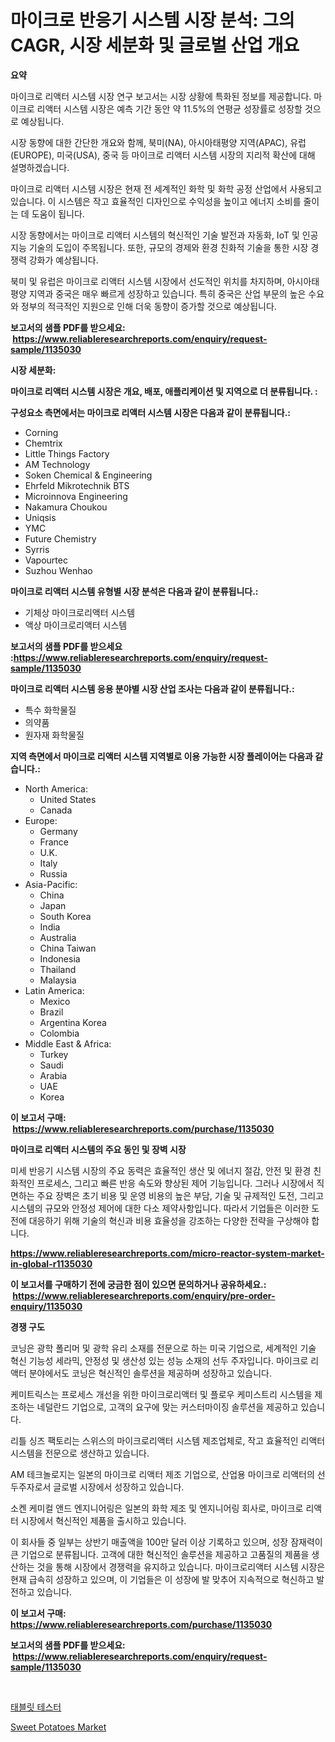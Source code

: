 <p><h1>마이크로 반응기 시스템 시장 분석: 그의 CAGR, 시장 세분화 및 글로벌 산업 개요</h1></p><p><strong>요약</strong></p>
<p><p>마이크로 리액터 시스템 시장 연구 보고서는 시장 상황에 특화된 정보를 제공합니다. 마이크로 리액터 시스템 시장은 예측 기간 동안 약 11.5%의 연평균 성장률로 성장할 것으로 예상됩니다.</p><p>시장 동향에 대한 간단한 개요와 함께, 북미(NA), 아시아태평양 지역(APAC), 유럽(EUROPE), 미국(USA), 중국 등 마이크로 리액터 시스템 시장의 지리적 확산에 대해 설명하겠습니다.</p><p>마이크로 리액터 시스템 시장은 현재 전 세계적인 화학 및 화학 공정 산업에서 사용되고 있습니다. 이 시스템은 작고 효율적인 디자인으로 수익성을 높이고 에너지 소비를 줄이는 데 도움이 됩니다.</p><p>시장 동향에서는 마이크로 리액터 시스템의 혁신적인 기술 발전과 자동화, IoT 및 인공 지능 기술의 도입이 주목됩니다. 또한, 규모의 경제와 환경 친화적 기술을 통한 시장 경쟁력 강화가 예상됩니다.</p><p>북미 및 유럽은 마이크로 리액터 시스템 시장에서 선도적인 위치를 차지하며, 아시아태평양 지역과 중국은 매우 빠르게 성장하고 있습니다. 특히 중국은 산업 부문의 높은 수요와 정부의 적극적인 지원으로 인해 더욱 동향이 증가할 것으로 예상됩니다.</p></p>
<p><strong>보고서의 샘플 PDF를 받으세요: &nbsp;<a href="https://www.reliableresearchreports.com/enquiry/request-sample/1135030">https://www.reliableresearchreports.com/enquiry/request-sample/1135030</a></strong></p>
<p><strong>시장 세분화:</strong></p>
<p><strong> 마이크로 리액터 시스템 시장은 개요, 배포, 애플리케이션 및 지역으로 더 분류됩니다. :</strong></p>
<p><strong>구성요소 측면에서는 마이크로 리액터 시스템 시장은 다음과 같이 분류됩니다.:</strong></p>
<p><ul><li>Corning</li><li>Chemtrix</li><li>Little Things Factory</li><li>AM Technology</li><li>Soken Chemical & Engineering</li><li>Ehrfeld Mikrotechnik BTS</li><li>Microinnova Engineering</li><li>Nakamura Choukou</li><li>Uniqsis</li><li>YMC</li><li>Future Chemistry</li><li>Syrris</li><li>Vapourtec</li><li>Suzhou Wenhao</li></ul></p>
<p><strong> 마이크로 리액터 시스템 유형별 시장 분석은 다음과 같이 분류됩니다.:</strong></p>
<p><ul><li>기체상 마이크로리액터 시스템</li><li>액상 마이크로리액터 시스템</li></ul></p>
<p><strong>보고서의 샘플 PDF를 받으세요 :<a href="https://www.reliableresearchreports.com/enquiry/request-sample/1135030">https://www.reliableresearchreports.com/enquiry/request-sample/1135030</a></strong></p>
<p><strong> 마이크로 리액터 시스템 응용 분야별 시장 산업 조사는 다음과 같이 분류됩니다.:</strong></p>
<p><ul><li>특수 화학물질</li><li>의약품</li><li>원자재 화학물질</li></ul></p>
<p><strong>지역 측면에서 마이크로 리액터 시스템 지역별로 이용 가능한 시장 플레이어는 다음과 같습니다.:</strong></p>
<p><ul>
    <li>
        North America:
        <ul>
            <li>United States</li>
            <li>Canada</li>
        </ul>
    </li>
    <li>
        Europe:
        <ul>
            <li>Germany</li>
            <li>France</li>
            <li>U.K.</li>
            <li>Italy</li>
            <li>Russia</li>
        </ul>
    </li>
    <li>
        Asia-Pacific:
        <ul>
            <li>China</li>
            <li>Japan</li>
            <li>South Korea</li>
            <li>India</li>
            <li>Australia</li>
            <li>China Taiwan</li>
            <li>Indonesia</li>
            <li>Thailand</li>
            <li>Malaysia</li>
        </ul>
    </li>
    <li>
        Latin America:
        <ul>
            <li>Mexico</li>
            <li>Brazil</li>
            <li>Argentina Korea</li>
            <li>Colombia</li>
        </ul>
    </li>
    <li>
        Middle East & Africa:
        <ul>
            <li>Turkey</li>
            <li>Saudi</li>
            <li>Arabia</li>
            <li>UAE</li>
            <li>Korea</li>
        </ul>
    </li>
    </ul></p>
<p><strong>이 보고서 구매: &nbsp;<a href="https://www.reliableresearchreports.com/purchase/1135030">https://www.reliableresearchreports.com/purchase/1135030</a></strong></p>
<p><strong>마이크로 리액터 시스템의 주요 동인 및 장벽 시장</strong></p>
<p><p>미세 반응기 시스템 시장의 주요 동력은 효율적인 생산 및 에너지 절감, 안전 및 환경 친화적인 프로세스, 그리고 빠른 반응 속도와 향상된 제어 기능입니다. 그러나 시장에서 직면하는 주요 장벽은 초기 비용 및 운영 비용의 높은 부담, 기술 및 규제적인 도전, 그리고 시스템의 규모와 안정성 제어에 대한 다소 제약사항입니다. 따라서 기업들은 이러한 도전에 대응하기 위해 기술의 혁신과 비용 효율성을 강조하는 다양한 전략을 구상해야 합니다.</p></p>
<p><strong><a href="https://www.reliableresearchreports.com/micro-reactor-system-market-in-global-r1135030">https://www.reliableresearchreports.com/micro-reactor-system-market-in-global-r1135030</a></strong></p>
<p><strong>이 보고서를 구매하기 전에 궁금한 점이 있으면 문의하거나 공유하세요.: &nbsp;<a href="https://www.reliableresearchreports.com/enquiry/pre-order-enquiry/1135030">https://www.reliableresearchreports.com/enquiry/pre-order-enquiry/1135030</a></strong></p>
<p><strong>경쟁 구도</strong></p>
<p><p>코닝은 광학 폴리머 및 광학 유리 소재를 전문으로 하는 미국 기업으로, 세계적인 기술 혁신 기능성 세라믹, 안정성 및 생산성 있는 성능 소재의 선두 주자입니다. 마이크로 리액터 분야에서도 코닝은 혁신적인 솔루션을 제공하며 성장하고 있습니다.</p><p>케미트릭스는 프로세스 개선을 위한 마이크로리액터 및 플로우 케미스트리 시스템을 제조하는 네덜란드 기업으로, 고객의 요구에 맞는 커스터마이징 솔루션을 제공하고 있습니다.</p><p>리틀 싱즈 팩토리는 스위스의 마이크로리액터 시스템 제조업체로, 작고 효율적인 리액터 시스템을 전문으로 생산하고 있습니다.</p><p>AM 테크놀로지는 일본의 마이크로 리액터 제조 기업으로, 산업용 마이크로 리액터의 선두주자로서 글로벌 시장에서 성장하고 있습니다.</p><p>소켄 케미컬 앤드 엔지니어링은 일본의 화학 제조 및 엔지니어링 회사로, 마이크로 리액터 시장에서 혁신적인 제품을 출시하고 있습니다.</p><p>이 회사들 중 일부는 상반기 매출액을 100만 달러 이상 기록하고 있으며, 성장 잠재력이 큰 기업으로 분류됩니다. 고객에 대한 혁신적인 솔루션을 제공하고 고품질의 제품을 생산하는 것을 통해 시장에서 경쟁력을 유지하고 있습니다. 마이크로리액터 시스템 시장은 현재 급속히 성장하고 있으며, 이 기업들은 이 성장에 발 맞추어 지속적으로 혁신하고 발전하고 있습니다.</p></p>
<p><strong>이 보고서 구매: &nbsp; <a href="https://www.reliableresearchreports.com/purchase/1135030">https://www.reliableresearchreports.com/purchase/1135030</a></strong></p>
<p><strong>보고서의 샘플 PDF를 받으세요: &nbsp;<a href="https://www.reliableresearchreports.com/enquiry/request-sample/1135030">https://www.reliableresearchreports.com/enquiry/request-sample/1135030</a></strong><strong></strong></p>
<p>&nbsp;</p>
<p><p><a href="https://github.com/plelbej847484502/Market-Research-Report-List-1/blob/main/950316326552.md">태블릿 테스터</a></p><p><a href="https://ivy-potential-64b.notion.site/Sweet-Potatoes-Market-Exploring-Market-Share-Market-Trends-and-Future-Growth-d7ff45d80fac4c78a6e057c816eb5738">Sweet Potatoes Market</a></p></p>